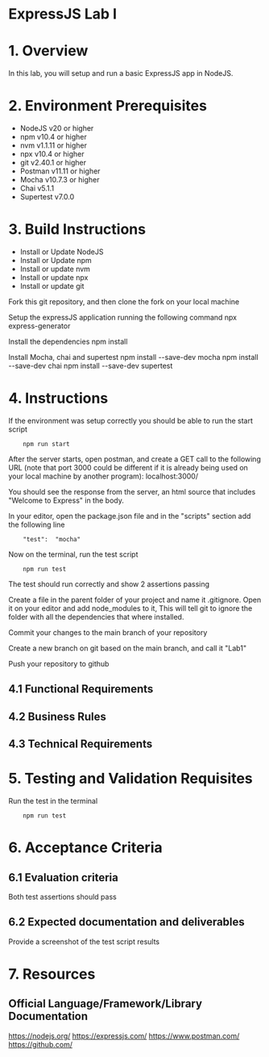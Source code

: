 # ExpressJS Lab I

# 1. Overview

In this lab, you will setup and run a basic ExpressJS app in NodeJS. 

# 2. Environment Prerequisites

* NodeJS v20 or higher
* npm v10.4 or higher
* nvm v1.1.11 or higher
* npx v10.4 or higher
* git v2.40.1 or higher
* Postman v11.11 or higher
* Mocha v10.7.3 or higher
* Chai v5.1.1
* Supertest v7.0.0

# 3. Build Instructions

- Install or Update NodeJS
- Install or Update npm
- Install or update nvm
- Install or update npx
- Install or update git

Fork this git repository, and then clone the fork on your local machine

Setup the expressJS application running the following command
                                npx express-generator

Install the dependencies
                                npm install

Install Mocha, chai and supertest
                                npm install --save-dev mocha
                                npm install --save-dev chai
                                npm install --save-dev supertest

# 4. Instructions

If the environment was setup correctly you should be able to run the start script

        npm run start

After the server starts, open postman, and create a GET call to the following URL (note that port 3000 could be different if it is already being used on your local machine by another program): localhost:3000/ 

You should see the response from the server, an html source that includes "Welcome to Express" in the body.

In your editor, open the package.json file and in the "scripts" section add the following line

        "test":  "mocha"

Now on the terminal, run the test script

        npm run test

The test should run correctly and show 2 assertions passing

Create a file in the parent folder of your project and name it .gitignore. Open it on your editor and add node_modules to it, This will tell git to ignore the folder with all the dependencies that where installed.

Commit your changes to the main branch of your repository

Create a new branch on git based on the main branch, and call it "Lab1"

Push your repository to github
 

## 4.1 Functional Requirements
## 4.2 Business Rules
## 4.3 Technical Requirements

# 5. Testing and Validation Requisites

Run the test in the terminal

        npm run test

# 6. Acceptance Criteria

## 6.1 Evaluation criteria

Both test assertions should pass

## 6.2 Expected documentation and deliverables

Provide a screenshot of the test script results

# 7. Resources

## Official Language/Framework/Library Documentation 

https://nodejs.org/
https://expressjs.com/
https://www.postman.com/
https://github.com/
